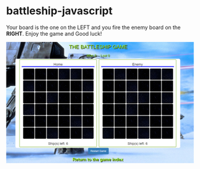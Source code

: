 # battleship-javascript

Your board is the one on the LEFT and you fire the enemy board on the **RIGHT**. Enjoy the game and Good luck!

![alt text](https://github.com/ronmelcuba10/battleship-javascript/blob/master/background/Battleship-Capture.PNG?raw=true)
